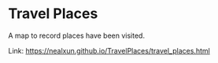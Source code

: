 # Travel Places
A map to record places have been visited.

Link: https://nealxun.github.io/TravelPlaces/travel_places.html
